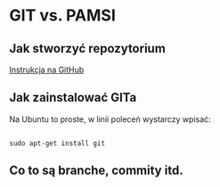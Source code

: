 # GIT vs. PAMSI

## Jak stworzyć repozytorium

[Instrukcja na GitHub](https://help.github.com/articles/set-up-git/)

## Jak zainstalować GITa

Na Ubuntu to proste, w linii poleceń wystarczy wpisać:

```

sudo apt-get install git

```

## Co to są branche, commity itd.
